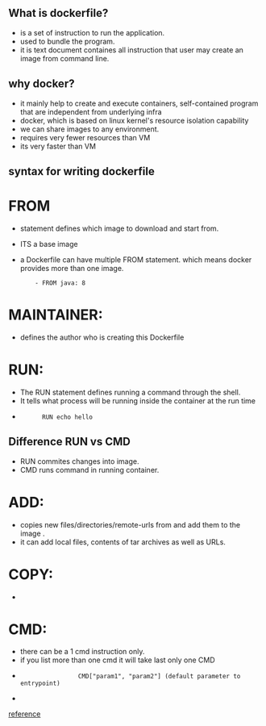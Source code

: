 ## What is dockerfile?
- is a set of instruction to run the application.
- used to bundle the program.
- it is text document containes all instruction that user may create an image from command line.


## why docker?
- it mainly help to create and execute containers, self-contained program that are independent from underlying infra
- docker, which is based on linux kernel's resource isolation capability
- we can share images to any environment.
- requires very fewer resources than VM
- its very faster than VM

## syntax for writing dockerfile
 # FROM
-  statement defines which image to download and start from. 
-  ITS a base image 
-  a Dockerfile can have multiple FROM statement. which means docker provides more than one image.
    
           - FROM java: 8  

# MAINTAINER: 
-  defines the author who is creating this Dockerfile

# RUN:
- The RUN statement defines running a command through the shell.
- It tells what process will be running inside the container at the run time
-           RUN echo hello 
## Difference RUN vs CMD
- RUN commites changes into image.
- CMD runs command in running container.

# ADD: 
- copies new files/directories/remote-urls from <src> and add them to the image <dest>.
- it can add local files, contents of tar archives as well as URLs.
       
# COPY:
- 
# CMD:
- there can be a 1 cmd instruction only.
- if you list more than one cmd it will take last only one CMD
-                     CMD["param1", "param2"] (default parameter to entrypoint)
- 

 
 
 [reference](https://youtu.be/Zb7h7UVgMD8)
 
